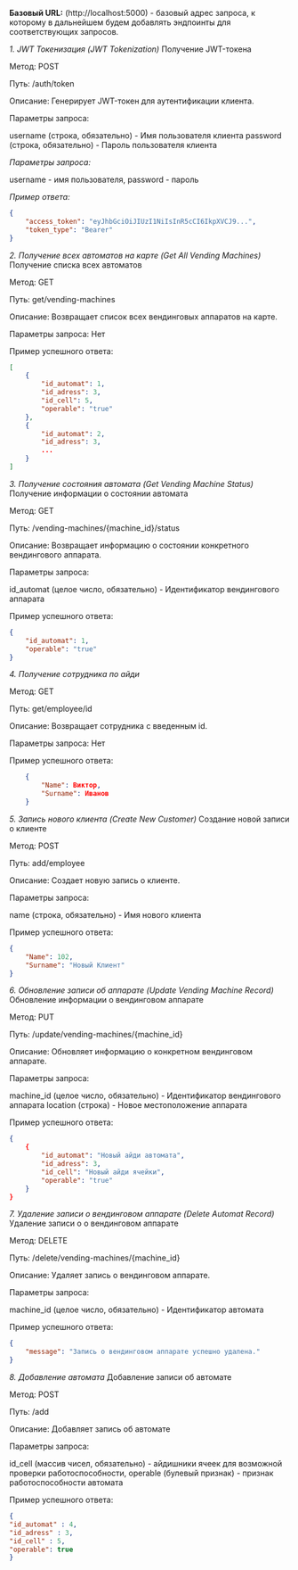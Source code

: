 **Базовый URL:** (http://localhost:5000) - базовый адрес запроса, к которому в дальнейшем будем добавлять эндпоинты для соответствующих запросов.

_1. JWT Токенизация (JWT Tokenization)_
Получение JWT-токена

Метод: POST

Путь: /auth/token

Описание: Генерирует JWT-токен для аутентификации клиента.

Параметры запроса:

username (строка, обязательно) - Имя пользователя клиента
password (строка, обязательно) - Пароль пользователя клиента

_Параметры запроса:_

username - имя пользователя,
password - пароль

_Пример ответа:_
```json
{
    "access_token": "eyJhbGciOiJIUzI1NiIsInR5cCI6IkpXVCJ9...",
    "token_type": "Bearer"
}
```

_2. Получение всех автоматов на карте (Get All Vending Machines)_
Получение списка всех автоматов

Метод: GET

Путь: get/vending-machines

Описание: Возвращает список всех вендинговых аппаратов на карте.

Параметры запроса:
Нет

Пример успешного ответа:
```json
[
    {
        "id_automat": 1,
        "id_adress": 3,
        "id_cell": 5,
        "operable": "true"
    },
    {
        "id_automat": 2,
        "id_adress": 3,
        ...
    }
]

```

_3. Получение состояния автомата (Get Vending Machine Status)_
Получение информации о состоянии автомата

Метод: GET

Путь: /vending-machines/{machine_id}/status

Описание: Возвращает информацию о состоянии конкретного вендингового аппарата.

Параметры запроса:

id_automat (целое число, обязательно) - Идентификатор вендингового аппарата

Пример успешного ответа:

```json
{
    "id_automat": 1,
    "operable": "true"
}

```

_4. Получение сотрудника по айди_

Метод: GET

Путь: get/employee/id

Описание: Возвращает сотрудника с введенным id.

Параметры запроса:
Нет

Пример успешного ответа:

```json
    {
        "Name": Виктор,
        "Surname": Иванов
    }
```

_5. Запись нового клиента (Create New Customer)_
Создание новой записи о клиенте

Метод: POST

Путь: add/employee

Описание: Создает новую запись о клиенте.

Параметры запроса:

name (строка, обязательно) - Имя нового клиента

Пример успешного ответа:
```json
{
    "Name": 102,
    "Surname": "Новый Клиент"
}
```

_6. Обновление записи об аппарате (Update Vending Machine Record)_
Обновление информации о вендинговом аппарате

Метод: PUT

Путь: /update/vending-machines/{machine_id}

Описание: Обновляет информацию о конкретном вендинговом аппарате.

Параметры запроса:

machine_id (целое число, обязательно) - Идентификатор вендингового аппарата
location (строка) - Новое местоположение аппарата

Пример успешного ответа:
```json
{
    {
        "id_automat": "Новый айди автомата",
        "id_adress": 3,
        "id_cell": "Новый айди ячейки",
        "operable": "true"
    }
}
```

_7. Удаление записи о вендинговом аппарате (Delete Automat Record)_
Удаление записи о о вендинговом аппарате

Метод: DELETE

Путь: /delete/vending-machines/{machine_id}

Описание: Удаляет запись о вендинговом аппарате.

Параметры запроса:

machine_id (целое число, обязательно) - Идентификатор автомата

Пример успешного ответа:
```json
{
    "message": "Запись о вендинговом аппарате успешно удалена."
}
```

_8. Добавление автомата_
Добавление записи об автомате

Метод: POST

Путь: /add

Описание: Добавляет запись об автомате

Параметры запроса: 

id_cell (массив чисел, обязательно) - айдишники ячеек для возможной проверки работоспособности, operable (булевый признак) - признак работоспособности автомата

Пример успешного ответа: 

```json
{
"id_automat" : 4,
"id_adress" : 3,
"id_cell" : 5,
"operable": true
}
```
